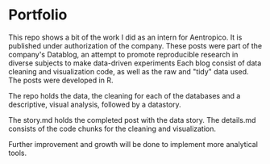 # Portfolio

This repo shows a bit of the work I did as an intern for Aentropico. It is published under authorization of the company.
These posts were part of the company's Datablog, an attempt to promote reproducible research in diverse subjects to make data-driven experiments Each blog consist of data cleaning and visualization code, as well as the raw and "tidy" data used. The posts were developed in R.

The repo holds the data, the cleaning for each of the databases and a descriptive, visual analysis, followed by a datastory.

The story.md holds the completed post with the data story. The details.md consists of the code chunks for the cleaning and visualization. 

Further improvement and growth will be done to implement more analytical tools.
